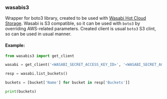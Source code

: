 ### wasabis3

Wrapper for boto3 library, created to be used with [Wasabi Hot Cloud Storage](https://wasabi.com).
Wasabi is S3 compatible, so it can be used with `boto3` by overriding AWS-related parameters.
Created client is usual `boto3` S3 clint, so can be used in usual manner.

#### Example:

```python
from wasabis3 import get_client

wasabi = get_client('<WASABI_SECRET_ACCESS_KEY_ID>', '<WASABI_SECRET_ACCESS_KEY>')

resp = wasabi.list_buckets()

buckets = [bucket['Name'] for bucket in resp['Buckets']]

print(buckets)

```